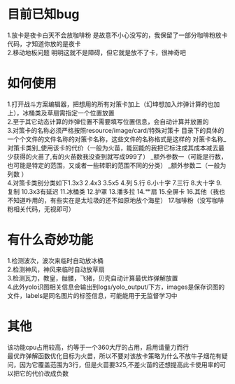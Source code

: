 目前已知bug
===========
1.放卡是夜卡白天不会放咖啡粉
是故意不小心没写的，我保留了一部分咖啡粉放卡代码，才知道你放的是夜卡
<br>2.移动地板问题
明明这就不是障碍，但它就是放不了卡，很神奇吧

如何使用
=========
1.打开战斗方案编辑器，把想用的所有对策卡加上（幻坤想加入炸弹计算的也加上），冰桶类及草扇需指定一个位置放置
<br>2.至于其它动态计算的炸弹位置不需要填写位置信息，会自动计算并放置的
<br>3.对策卡的名称必须严格按照resource/image/card/特殊对策卡 目录下的具体的一个个文件的文件名称的对策卡名称，这些文件的名称格式是这样的
对策卡名称_对策卡类别_使用该卡的代价（一般为火苗，能回能的我把它标注成其成本减去最少获得的火苗了,有的火苗数我没查到就写成999了）
_额外参数一（可能是行数，也可能是特定的范围，又或者一些转职的范围不同的分类）
_额外参数二（一般为列数
）
<br>4.对策卡类别分类如下1.3x3 2.4x3 3.5x5 4.列 5.行 6.小十字 7.三行 8.大十字 9.复制 10.3x3有延迟 11.冰桶类 12.护罩 13.潘多拉 14.艹扇
15.全屏卡 16.其他（我也不知道咋用的，有些实在是太垃圾的还不如原地放个海星） 17.咖啡粉（没写咖啡粉相关代码，无视即可）

有什么奇妙功能
===========
1.检测波次，波次来临时自动放冰桶
<br>2.检测神风，神风来临时自动放草扇
<br>3.检测瓦力，教皇，骷髅，飞猪，贝壳自动计算最优炸弹解放置
<br>4.此外yolo识图相关信息会输出到logs/yolo_output/下方，images是保存识图的文件，labels是同名图片的标签信息，可能能用于无监督学习中

其他
===========
该功能cpu占用较高，约等于一个360大厅的占用，启用请量力而行
<br>最优炸弹解函数优化目标为火苗，所以不要对该放卡策略为什么不放牛子烟花有疑问，因为它覆盖范围为3行，但是火苗要325,不差火苗的还想提高此卡使用率的可以把它的代价改成负数